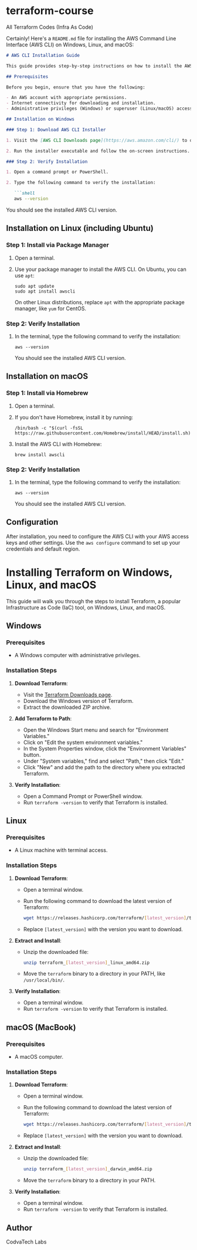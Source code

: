 # terraform-course
All Terraform Codes (Infra As Code)

Certainly! Here's a `README.md` file for installing the AWS Command Line Interface (AWS CLI) on Windows, Linux, and macOS:

```markdown
# AWS CLI Installation Guide

This guide provides step-by-step instructions on how to install the AWS Command Line Interface (AWS CLI) on different operating systems: Windows, Linux, and macOS.

## Prerequisites

Before you begin, ensure that you have the following:

- An AWS account with appropriate permissions.
- Internet connectivity for downloading and installation.
- Administrative privileges (Windows) or superuser (Linux/macOS) access.

## Installation on Windows

### Step 1: Download AWS CLI Installer

1. Visit the [AWS CLI Downloads page](https://aws.amazon.com/cli/) to download the Windows installer.

2. Run the installer executable and follow the on-screen instructions.

### Step 2: Verify Installation

1. Open a command prompt or PowerShell.

2. Type the following command to verify the installation:

   ```shell
   aws --version
   ```

   You should see the installed AWS CLI version.

## Installation on Linux (including Ubuntu)

### Step 1: Install via Package Manager

1. Open a terminal.

2. Use your package manager to install the AWS CLI. On Ubuntu, you can use `apt`:

   ```shell
   sudo apt update
   sudo apt install awscli
   ```

   On other Linux distributions, replace `apt` with the appropriate package manager, like `yum` for CentOS.

### Step 2: Verify Installation

1. In the terminal, type the following command to verify the installation:

   ```shell
   aws --version
   ```

   You should see the installed AWS CLI version.

## Installation on macOS

### Step 1: Install via Homebrew

1. Open a terminal.

2. If you don't have Homebrew, install it by running:

   ```shell
   /bin/bash -c "$(curl -fsSL https://raw.githubusercontent.com/Homebrew/install/HEAD/install.sh)"
   ```

3. Install the AWS CLI with Homebrew:

   ```shell
   brew install awscli
   ```

### Step 2: Verify Installation

1. In the terminal, type the following command to verify the installation:

   ```shell
   aws --version
   ```

   You should see the installed AWS CLI version.

## Configuration

After installation, you need to configure the AWS CLI with your AWS access keys and other settings. Use the `aws configure` command to set up your credentials and default region.


# Installing Terraform on Windows, Linux, and macOS

This guide will walk you through the steps to install Terraform, a popular Infrastructure as Code (IaC) tool, on Windows, Linux, and macOS.

## Windows

### Prerequisites

- A Windows computer with administrative privileges.

### Installation Steps

1. **Download Terraform**:
   - Visit the [Terraform Downloads page](https://www.terraform.io/downloads.html).
   - Download the Windows version of Terraform.
   - Extract the downloaded ZIP archive.

2. **Add Terraform to Path**:
   - Open the Windows Start menu and search for "Environment Variables."
   - Click on "Edit the system environment variables."
   - In the System Properties window, click the "Environment Variables" button.
   - Under "System variables," find and select "Path," then click "Edit."
   - Click "New" and add the path to the directory where you extracted Terraform.

3. **Verify Installation**:
   - Open a Command Prompt or PowerShell window.
   - Run `terraform -version` to verify that Terraform is installed.

## Linux

### Prerequisites

- A Linux machine with terminal access.

### Installation Steps

1. **Download Terraform**:
   - Open a terminal window.
   - Run the following command to download the latest version of Terraform:

     ```bash
     wget https://releases.hashicorp.com/terraform/[latest_version]/terraform_[latest_version]_linux_amd64.zip
     ```

   - Replace `[latest_version]` with the version you want to download.

2. **Extract and Install**:
   - Unzip the downloaded file:

     ```bash
     unzip terraform_[latest_version]_linux_amd64.zip
     ```

   - Move the `terraform` binary to a directory in your PATH, like `/usr/local/bin/`.

3. **Verify Installation**:
   - Open a terminal window.
   - Run `terraform -version` to verify that Terraform is installed.

## macOS (MacBook)

### Prerequisites

- A macOS computer.

### Installation Steps

1. **Download Terraform**:
   - Open a terminal window.
   - Run the following command to download the latest version of Terraform:

     ```bash
     wget https://releases.hashicorp.com/terraform/[latest_version]/terraform_[latest_version]_darwin_amd64.zip
     ```

   - Replace `[latest_version]` with the version you want to download.

2. **Extract and Install**:
   - Unzip the downloaded file:

     ```bash
     unzip terraform_[latest_version]_darwin_amd64.zip
     ```

   - Move the `terraform` binary to a directory in your PATH.

3. **Verify Installation**:
   - Open a terminal window.
   - Run `terraform -version` to verify that Terraform is installed.

## Author
CodvaTech Labs

